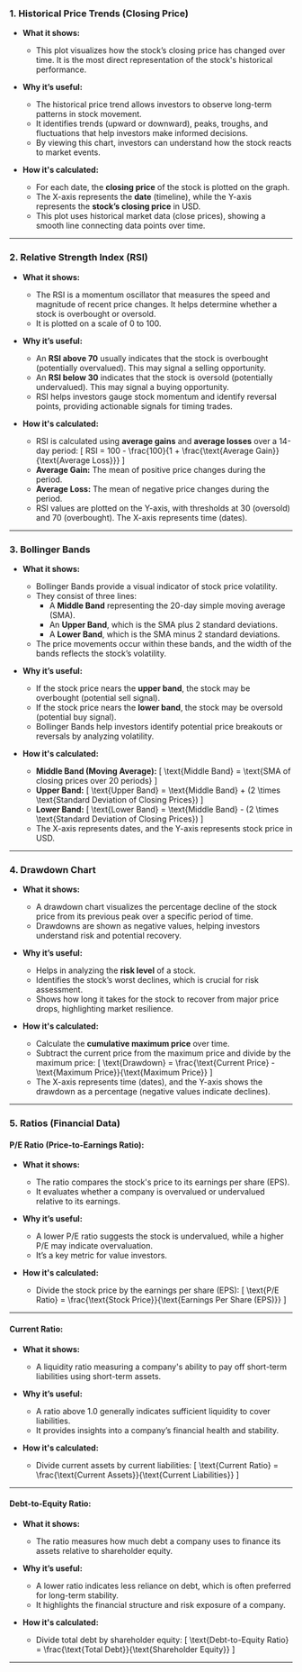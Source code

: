 ### **1. Historical Price Trends (Closing Price)**

- **What it shows:**
  - This plot visualizes how the stock’s closing price has changed over time. It is the most direct representation of the stock's historical performance.

- **Why it’s useful:**
  - The historical price trend allows investors to observe long-term patterns in stock movement.
  - It identifies trends (upward or downward), peaks, troughs, and fluctuations that help investors make informed decisions.
  - By viewing this chart, investors can understand how the stock reacts to market events.

- **How it's calculated:**
  - For each date, the **closing price** of the stock is plotted on the graph.
  - The X-axis represents the **date** (timeline), while the Y-axis represents the **stock’s closing price** in USD.
  - This plot uses historical market data (close prices), showing a smooth line connecting data points over time.

---

### **2. Relative Strength Index (RSI)**

- **What it shows:**
  - The RSI is a momentum oscillator that measures the speed and magnitude of recent price changes. It helps determine whether a stock is overbought or oversold.
  - It is plotted on a scale of 0 to 100.

- **Why it’s useful:**
  - An **RSI above 70** usually indicates that the stock is overbought (potentially overvalued). This may signal a selling opportunity.
  - An **RSI below 30** indicates that the stock is oversold (potentially undervalued). This may signal a buying opportunity.
  - RSI helps investors gauge stock momentum and identify reversal points, providing actionable signals for timing trades.

- **How it's calculated:**
  - RSI is calculated using **average gains** and **average losses** over a 14-day period:
    \[
    RSI = 100 - \frac{100}{1 + \frac{\text{Average Gain}}{\text{Average Loss}}}
    \]
  - **Average Gain:** The mean of positive price changes during the period.
  - **Average Loss:** The mean of negative price changes during the period.
  - RSI values are plotted on the Y-axis, with thresholds at 30 (oversold) and 70 (overbought). The X-axis represents time (dates).

---

### **3. Bollinger Bands**

- **What it shows:**
  - Bollinger Bands provide a visual indicator of stock price volatility.
  - They consist of three lines:
    - A **Middle Band** representing the 20-day simple moving average (SMA).
    - An **Upper Band**, which is the SMA plus 2 standard deviations.
    - A **Lower Band**, which is the SMA minus 2 standard deviations.
  - The price movements occur within these bands, and the width of the bands reflects the stock’s volatility.

- **Why it’s useful:**
  - If the stock price nears the **upper band**, the stock may be overbought (potential sell signal).
  - If the stock price nears the **lower band**, the stock may be oversold (potential buy signal).
  - Bollinger Bands help investors identify potential price breakouts or reversals by analyzing volatility.

- **How it's calculated:**
  - **Middle Band (Moving Average):**
    \[
    \text{Middle Band} = \text{SMA of closing prices over 20 periods}
    \]
  - **Upper Band:**
    \[
    \text{Upper Band} = \text{Middle Band} + (2 \times \text{Standard Deviation of Closing Prices})
    \]
  - **Lower Band:**
    \[
    \text{Lower Band} = \text{Middle Band} - (2 \times \text{Standard Deviation of Closing Prices})
    \]
  - The X-axis represents dates, and the Y-axis represents stock price in USD.

---

### **4. Drawdown Chart**

- **What it shows:**
  - A drawdown chart visualizes the percentage decline of the stock price from its previous peak over a specific period of time.
  - Drawdowns are shown as negative values, helping investors understand risk and potential recovery.

- **Why it’s useful:**
  - Helps in analyzing the **risk level** of a stock.
  - Identifies the stock’s worst declines, which is crucial for risk assessment.
  - Shows how long it takes for the stock to recover from major price drops, highlighting market resilience.

- **How it's calculated:**
  - Calculate the **cumulative maximum price** over time.
  - Subtract the current price from the maximum price and divide by the maximum price:
    \[
    \text{Drawdown} = \frac{\text{Current Price} - \text{Maximum Price}}{\text{Maximum Price}}
    \]
  - The X-axis represents time (dates), and the Y-axis shows the drawdown as a percentage (negative values indicate declines).

---

### **5. Ratios (Financial Data)**

#### **P/E Ratio (Price-to-Earnings Ratio):**
- **What it shows:**
  - The ratio compares the stock's price to its earnings per share (EPS).
  - It evaluates whether a company is overvalued or undervalued relative to its earnings.
  
- **Why it’s useful:**
  - A lower P/E ratio suggests the stock is undervalued, while a higher P/E may indicate overvaluation.
  - It’s a key metric for value investors.

- **How it's calculated:**
  - Divide the stock price by the earnings per share (EPS):
    \[
    \text{P/E Ratio} = \frac{\text{Stock Price}}{\text{Earnings Per Share (EPS)}}
    \]

---

#### **Current Ratio:**
- **What it shows:**
  - A liquidity ratio measuring a company's ability to pay off short-term liabilities using short-term assets.

- **Why it’s useful:**
  - A ratio above 1.0 generally indicates sufficient liquidity to cover liabilities.
  - It provides insights into a company’s financial health and stability.

- **How it's calculated:**
  - Divide current assets by current liabilities:
    \[
    \text{Current Ratio} = \frac{\text{Current Assets}}{\text{Current Liabilities}}
    \]

---

#### **Debt-to-Equity Ratio:**
- **What it shows:**
  - The ratio measures how much debt a company uses to finance its assets relative to shareholder equity.

- **Why it’s useful:**
  - A lower ratio indicates less reliance on debt, which is often preferred for long-term stability.
  - It highlights the financial structure and risk exposure of a company.

- **How it's calculated:**
  - Divide total debt by shareholder equity:
    \[
    \text{Debt-to-Equity Ratio} = \frac{\text{Total Debt}}{\text{Shareholder Equity}}
    \]

---